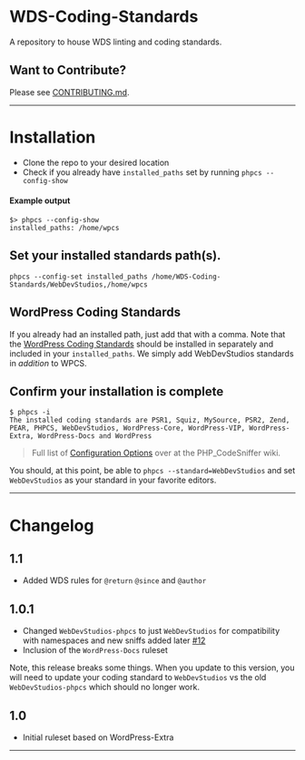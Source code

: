 # WDS-Coding-Standards

A repository to house WDS linting and coding standards.

## Want to Contribute?

Please see [CONTRIBUTING.md](CONTRIBUTING.md).

_______________________

# Installation

* Clone the repo to your desired location
* Check if you already have `installed_paths` set by running `phpcs --config-show`

#### Example output

```
$> phpcs --config-show
installed_paths: /home/wpcs
```

## Set your installed standards path(s).

```
phpcs --config-set installed_paths /home/WDS-Coding-Standards/WebDevStudios,/home/wpcs
```

## WordPress Coding Standards

If you already had an installed path, just add that with a comma. Note that
the [WordPress Coding Standards](https://github.com/WordPress-Coding-Standards/WordPress-Coding-Standards)
should be installed in separately and included in your `installed_paths`. We
simply add WebDevStudios standards in _addition_ to WPCS.

## Confirm your installation is complete

```
$ phpcs -i
The installed coding standards are PSR1, Squiz, MySource, PSR2, Zend, PEAR, PHPCS, WebDevStudios, WordPress-Core, WordPress-VIP, WordPress-Extra, WordPress-Docs and WordPress
```

> Full list of [Configuration Options](https://github.com/squizlabs/PHP_CodeSniffer/wiki/Configuration-Options) over at the PHP_CodeSniffer wiki.

You should, at this point, be able to `phpcs --standard=WebDevStudios` and set
`WebDevStudios` as your standard in your favorite editors.

____________________

# Changelog

## 1.1

- Added WDS rules for `@return` `@since` and `@author`

## 1.0.1

- Changed `WebDevStudios-phpcs` to just `WebDevStudios` for compatibility with namespaces and new sniffs added later [#12](https://github.com/WebDevStudios/WDS-Coding-Standards/pull/12)
- Inclusion of the `WordPress-Docs` ruleset

Note, this release breaks some things. When you update to this version,
you will need to update your coding standard to `WebDevStudios` vs the old
`WebDevStudios-phpcs` which should no longer work.

## 1.0

- Initial ruleset based on WordPress-Extra

________________________________
